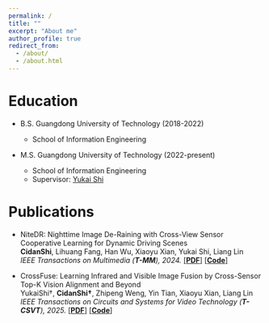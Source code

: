 ```yaml
---
permalink: /
title: ""
excerpt: "About me"
author_profile: true
redirect_from: 
  - /about/
  - /about.html
---
```



Education
======
* B.S. Guangdong University of Technology   (2018-2022)  
  * School of Information Engineering

* M.S. Guangdong University of Technology (2022-present) 
  * School of Information Engineering
  * Supervisor: [Yukai Shi](https://ykshi.github.io/)
 
Publications
======
* NiteDR: Nighttime Image De-Raining with Cross-View Sensor Cooperative Learning for Dynamic Driving Scenes  
  **CidanShi**, Lihuang Fang, Han Wu, Xiaoyu Xian, Yukai Shi, Liang Lin  
  *IEEE Transactions on Multimedia (**T-MM**), 2024.* [\[**PDF**\]](https://ieeexplore.ieee.org/document/10499836) [\[**Code**\]](https://github.com/CidanShi/NiteDR-Nighttime-Image-De-raining)

* CrossFuse: Learning Infrared and Visible Image Fusion by Cross-Sensor Top-K Vision Alignment and Beyond  
  YukaiShi†, **CidanShi†**, Zhipeng Weng, Yin Tian, Xiaoyu Xian, Liang Lin  
  *IEEE Transactions on Circuits and Systems for Video Technology (**T-CSVT**), 2025.* [\[**PDF**\]](https://CidanShi.github.io) [\[**Code**\]](https://CidanShi.github.io)



